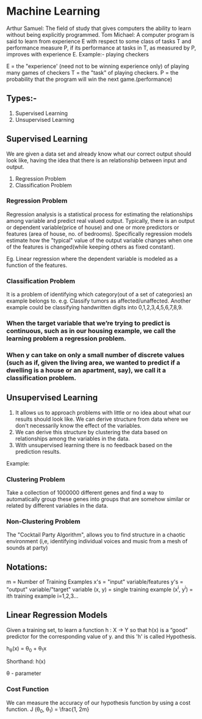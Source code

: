 # Machine Learning

Arthur Samuel: The field of study that gives computers the ability to learn without
	           being explicitly programmed.
Tom Michael: A computer program is said to learn from experience E with respect to 
	         some class of tasks T and performance measure P, if its performance at
			 tasks in T, as measured by P, improves with experience E.
Example:- playing checkers

E = the "experience' (need not to be winning experience only) of playing many games 
	of checkers
T = the "task" of playing checkers.
P = the probability that the program will win the next game.(performance)

## Types:-

1. Supervised Learning
2. Unsupervised Learning

## Supervised Learning

We are given a data set and already know what our correct output should look like,
having the idea that there is an relationship between input and output.

1. Regression Problem
2. Classification Problem

### Regression Problem

Regression analysis is a statistical process for estimating the relationships among
variable and predict real valued output. Typically, there is an output or dependent 
variable(price of house) and one or more predictors or features (area of house, no. 
of bedrooms). Specifically regression models estimate how the "typical" value of the
output variable changes when one of the features is changed(while keeping others as 
fixed constant).

Eg. Linear regression where the dependent variable is modeled as a function of
	the features.
	
### Classification Problem

It is a problem of identifying which category(out of a set of categories) an example
belongs to.
e.g. Classify tumors as affected/unaffected. Another example could be classifying
	handwritten digits into 0,1,2,3,4,5,6,7,8,9.


### When the target variable that we’re trying to predict is continuous, such as in our housing example, we call the learning problem a regression problem.

###  When y can take on only a small number of discrete values (such as if, given the living area, we wanted to predict if a dwelling is a house or an apartment, say), we call it a classification problem.


## Unsupervised Learning

1. It allows us to approach problems with little or no idea about what our results 
   should look like. We can derive structure from data where we don't necessarily 
   know the effect of the variables.
2. We can derive this structure by clustering the data based on relationships among 
   the variables in the data.
3. With unsupervised learning there is no feedback based on the prediction results.

Example:

### Clustering Problem

Take a collection of 1000000 different genes and find a way to automatically group
these genes into groups that are somehow similar or related by different variables
in the data.

### Non-Clustering Problem

The "Cocktail Party Algorithm", allows you to find structure in a chaotic environment
(i,e, identifying individual voices and music from a mesh of sounds at party)

## Notations:

m = Number of Training Examples
x's = "input" variable/features
y's = "output" variable/"target" variable
(x, y) = single training example
(x<sup>i</sup>, y<sup>i</sup>) = ith training example i=1,2,3...

## Linear Regression Models

Given a training set, to learn a function h : X → Y so that h(x) is a “good” 
predictor for the corresponding value of y. and this 'h' is called Hypothesis.

h<sub>θ</sub>(x) = θ<sub>0</sub> + θ<sub>1</sub>x

Shorthand: h(x)

θ - parameter

### Cost Function

We can measure the accuracy of our hypothesis function by using a cost function.
J (θ<sub>0</sub>, θ<sub>1</sub>) = \frac{1, 2m}
